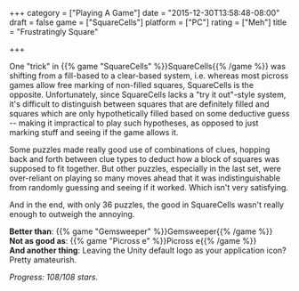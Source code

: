 +++
category = ["Playing A Game"]
date = "2015-12-30T13:58:48-08:00"
draft = false
game = ["SquareCells"]
platform = ["PC"]
rating = ["Meh"]
title = "Frustratingly Square"

+++

One "trick" in {{% game "SquareCells" %}}SquareCells{{% /game %}} was shifting from a fill-based to a clear-based system, i.e. whereas most picross games allow free marking of non-filled squares, SquareCells is the opposite.  Unfortunately, since SquareCells lacks a "try it out"-style system, it's difficult to distinguish between squares that are definitely filled and squares which are only hypothetically filled based on some deductive guess -- making it impractical to play such hypotheses, as opposed to just marking stuff and seeing if the game allows it.

Some puzzles made really good use of combinations of clues, hopping back and forth between clue types to deduct how a block of squares was supposed to fit together.  But other puzzles, especially in the last set, were over-reliant on playing so many moves ahead that it was indistinguishable from randomly guessing and seeing if it worked.  Which isn't very satisfying.

And in the end, with only 36 puzzles, the good in SquareCells wasn't really enough to outweigh the annoying.

<b>Better than</b>: {{% game "Gemsweeper" %}}Gemsweeper{{% /game %}}  
<b>Not as good as</b>: {{% game "Picross e" %}}Picross e{{% /game %}}  
<b>And another thing</b>: Leaving the Unity default logo as your application icon?  Pretty amateurish.

<i>Progress: 108/108 stars.</i>
